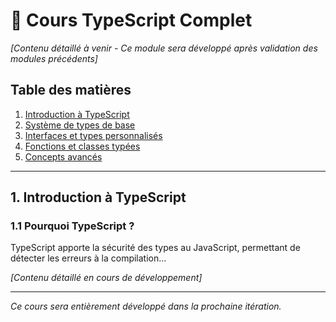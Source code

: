 # 📖 Cours TypeScript Complet

_[Contenu détaillé à venir - Ce module sera développé après validation des modules précédents]_

## Table des matières

1. [Introduction à TypeScript](#1-introduction-à-typescript)
2. [Système de types de base](#2-système-de-types-de-base)
3. [Interfaces et types personnalisés](#3-interfaces-et-types-personnalisés)
4. [Fonctions et classes typées](#4-fonctions-et-classes-typées)
5. [Concepts avancés](#5-concepts-avancés)

---

## 1. Introduction à TypeScript

### 1.1 Pourquoi TypeScript ?

TypeScript apporte la sécurité des types au JavaScript, permettant de détecter les erreurs à la compilation...

_[Contenu détaillé en cours de développement]_

---

_Ce cours sera entièrement développé dans la prochaine itération._
